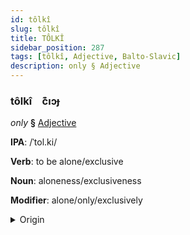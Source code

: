 ```yaml
---
id: tôlkî
slug: tôlkî
title: TÔLKÎ
sidebar_position: 287
tags: [tôlkî, Adjective, Balto-Slavic]
description: only § Adjective
---
```


### tôlkî&emsp;<span kind="abugida">c͊ıɔɟ</span>

*only* **§** [Adjective](../../tags/Adjective)

**IPA**: /ˈtol.ki/

**Verb**: to be alone/exclusive

**Noun**: aloneness/exclusiveness

**Modifier**: alone/only/exclusively

<details>
    <summary>Origin</summary>
    Belarusian то́лькі tólʹki [ˈtolʲkʲi]<br/>
    <em>Balto-Slavic Language Family</em>
</details>